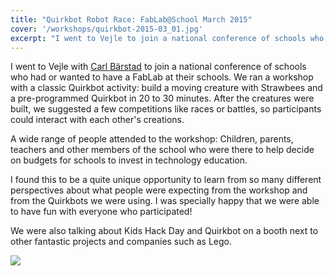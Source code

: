 ```yaml
---
title: "Quirkbot Robot Race: FabLab@School March 2015"
cover: '/workshops/quirkbot-2015-03_01.jpg'
excerpt: "I went to Vejle to join a national conference of schools who had or wanted to have a FabLab at their schools. We ran a workshop with a classic Quirkbot activity: build a moving creature with Strawbees and a pre-programmed Quirkbot in 20 to 30 minutes. After the creatures were built, we suggested a few competitions like races or battles, so participants could interact with each other's creations."
---
```


I went to Vejle with [Carl Bärstad](https://www.linkedin.com/in/carlbarstad/) to join a national conference of schools who had or wanted to have a FabLab at their schools. We ran a workshop with a classic Quirkbot activity: build a moving creature with Strawbees and a pre-programmed Quirkbot in 20 to 30 minutes. After the creatures were built, we suggested a few competitions like races or battles, so participants could interact with each other's creations.

A wide range of people attended to the workshop: Children, parents, teachers and other members of the school who were there to help decide on budgets for schools to invest in technology education.

I found this to be a quite unique opportunity to learn from so many different perspectives about what people were expecting from the workshop and from the Quirkbots we were using. I was specially happy that we were able to have fun with everyone who participated!

We were also talking about Kids Hack Day and Quirkbot on a booth next to other fantastic projects and companies such as Lego.

![](/workshops/quirkbot-2015-03_01.jpg)
